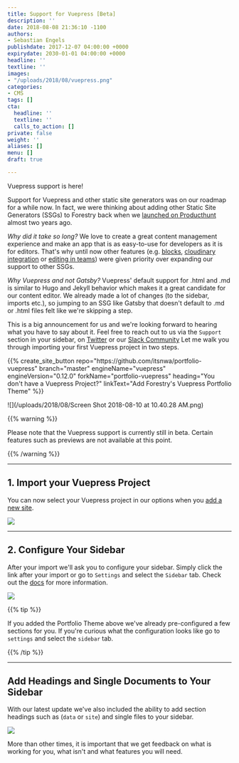 ```yaml
---
title: Support for Vuepress [Beta]
description: ''
date: 2018-08-08 21:36:10 -1100
authors:
- Sebastian Engels
publishdate: 2017-12-07 04:00:00 +0000
expirydate: 2030-01-01 04:00:00 +0000
headline: ''
textline: ''
images:
- "/uploads/2018/08/vuepress.png"
categories:
- CMS
tags: []
cta:
  headline: ''
  textline: ''
  calls_to_action: []
private: false
weight: ''
aliases: []
menu: []
draft: true

---
```

Vuepress support is here!

Support for Vuepress and other static site generators was on our roadmap for a while now. In fact, we were thinking about adding other Static Site Generators (SSGs) to Forestry back when we [launched on Producthunt](https://www.producthunt.com/posts/forestry#comment-320289 "launched on Producthunt") almost two years ago.

_Why did it take so long?_ We love to create a great content management experience and make an app that is as easy-to-use for developers as it is for editors. That's why until now other features (e.g. [blocks](), [cloudinary integration](https://forestry.io/blog/cloudinary-integration/) or [editing in teams](https://forestry.io/blog/renaming-files-and-improving-team-editing/)) were given priority over expanding our support to other SSGs.

_Why Vuepress and not Gatsby?_ Vuepress' default support for .html and .md is similar to Hugo and Jekyll behavior which makes it a great candidate for our content editor. We already made a lot of changes (to the sidebar, imports etc.), so jumping to an SSG like Gatsby that doesn't default to .md or .html files felt like we're skipping a step.

This is a big announcement for us and we're looking forward to hearing what you have to say about it. Feel free to reach out to us via the `Support` section in your sidebar, on [Twitter](https://twitter.com/forestryio) or our [Slack Community](https://forestry.io/blog/join-our-slack-community/) Let me walk you through importing your first Vuepress project in two steps.

<div id="ELEMENT_ID" data-proofer-ignore>
{{% create_site_button
repo="https://github.com/itsnwa/portfolio-vuepress"
branch="master"
engineName="vuepress"
engineVersion="0.12.0"
forkName="portfolio-vuepress"
heading="You don't have a Vuepress Project?"
linkText="Add Forestry's Vuepress Portfolio Theme" %}}
</div>

![](/uploads/2018/08/Screen Shot 2018-08-10 at 10.40.28 AM.png)

{{% warning %}}

Please note that the Vuepress support is currently still in beta. Certain features such as previews are not available at this point.

{{% /warning %}}

***

## 1. Import your Vuepress Project

You can now select your Vuepress project in our options when you [add a new site](https://app.forestry.io/dashboard/#add-site).

![](/uploads/2018/08/import-vuepress-2.png)

***

## 2. Configure Your Sidebar

After your import we'll ask you to configure your sidebar. Simply click the link after your import or go to `Settings` and select the `Sidebar` tab. Check out the [docs](https://forestry.io/docs/settings/content-sections/) for more information.

![](/uploads/2018/08/docs-configuration.png)

{{% tip %}}

If you added the Portfolio Theme above we've already pre-configured a few sections for you. If you're curious what the configuration looks like go to  `settings` and select the `sidebar` tab.

{{% /tip %}}

***

## Add Headings and Single Documents to Your Sidebar

With our latest update we've also included the ability to add section headings such as (`data` or `site`) and single files to your sidebar.

![](/uploads/2018/08/sidebar-headings-1.png)

More than other times, it is important that we get feedback on what is working for you, what isn't and what features you will need.